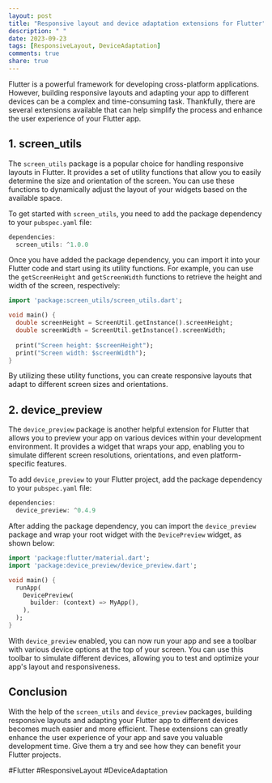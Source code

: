 ```yaml
---
layout: post
title: "Responsive layout and device adaptation extensions for Flutter"
description: " "
date: 2023-09-23
tags: [ResponsiveLayout, DeviceAdaptation]
comments: true
share: true
---
```


Flutter is a powerful framework for developing cross-platform applications. However, building responsive layouts and adapting your app to different devices can be a complex and time-consuming task. Thankfully, there are several extensions available that can help simplify the process and enhance the user experience of your Flutter app.

## 1. screen_utils

The `screen_utils` package is a popular choice for handling responsive layouts in Flutter. It provides a set of utility functions that allow you to easily determine the size and orientation of the screen. You can use these functions to dynamically adjust the layout of your widgets based on the available space.

To get started with `screen_utils`, you need to add the package dependency to your `pubspec.yaml` file:

```dart
dependencies:
  screen_utils: ^1.0.0
```

Once you have added the package dependency, you can import it into your Flutter code and start using its utility functions. For example, you can use the `getScreenHeight` and `getScreenWidth` functions to retrieve the height and width of the screen, respectively:

```dart
import 'package:screen_utils/screen_utils.dart';

void main() {
  double screenHeight = ScreenUtil.getInstance().screenHeight;
  double screenWidth = ScreenUtil.getInstance().screenWidth;
  
  print("Screen height: $screenHeight");
  print("Screen width: $screenWidth");
}
```

By utilizing these utility functions, you can create responsive layouts that adapt to different screen sizes and orientations.

## 2. device_preview

The `device_preview` package is another helpful extension for Flutter that allows you to preview your app on various devices within your development environment. It provides a widget that wraps your app, enabling you to simulate different screen resolutions, orientations, and even platform-specific features.

To add `device_preview` to your Flutter project, add the package dependency to your `pubspec.yaml` file:

```dart
dependencies:
  device_preview: ^0.4.9
```

After adding the package dependency, you can import the `device_preview` package and wrap your root widget with the `DevicePreview` widget, as shown below:

```dart
import 'package:flutter/material.dart';
import 'package:device_preview/device_preview.dart';

void main() {
  runApp(
    DevicePreview(
      builder: (context) => MyApp(),
    ),
  );
}
```

With `device_preview` enabled, you can now run your app and see a toolbar with various device options at the top of your screen. You can use this toolbar to simulate different devices, allowing you to test and optimize your app's layout and responsiveness.

## Conclusion

With the help of the `screen_utils` and `device_preview` packages, building responsive layouts and adapting your Flutter app to different devices becomes much easier and more efficient. These extensions can greatly enhance the user experience of your app and save you valuable development time. Give them a try and see how they can benefit your Flutter projects.

#Flutter #ResponsiveLayout #DeviceAdaptation